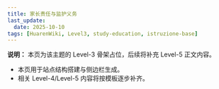 ```yaml
---
title: 家长责任与监护义务
last_update:
  date: 2025-10-10
tags: [HuarenWiki, Level3, study-education, istruzione-base]
---
```

**说明：** 本页为该主题的 Level-3 骨架占位，后续将补充 Level-5 正文内容。

- 本页用于站点结构搭建与侧边栏生成。
- 相关 Level-4/Level-5 内容将按模板逐步补齐。
